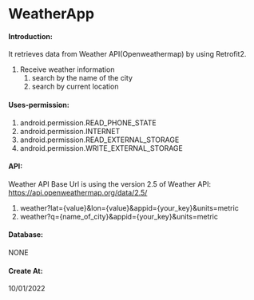 # WeatherApp

#### Introduction:
It retrieves data from Weather API(Openweathermap) by using Retrofit2.
1. Receive weather information
   1. search by the name of the city
   2. search by current location

#### Uses-permission:
1. android.permission.READ_PHONE_STATE
2. android.permission.INTERNET
3. android.permission.READ_EXTERNAL_STORAGE
4. android.permission.WRITE_EXTERNAL_STORAGE

#### API:
Weather API
Base Url is using the version 2.5 of Weather API: https://api.openweathermap.org/data/2.5/
   1. weather?lat={value}&lon={value}&appid={your_key}&units=metric
   2. weather?q={name_of_city}&appid={your_key}&units=metric

#### Database:
NONE

#### Create At:
10/01/2022

